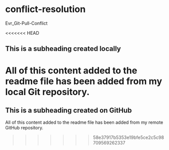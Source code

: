# conflict-resolution
Evr_Git-Pull-Conflict

<<<<<<< HEAD
## This is a subheading created locally
  
All of this content added to the readme file has been added from my local Git repository.
=======
## This is a subheading created on GitHub

All of this content added to the readme file has been added from my remote GitHub repository.
>>>>>>> 58e37917b5353e19bfe5ce2c5c98709569262337
